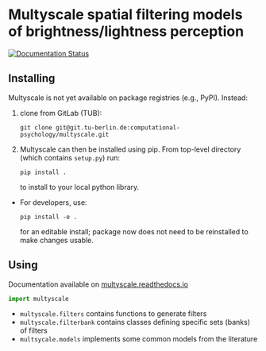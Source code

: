 # Multyscale spatial filtering models of brightness/lightness perception
[![Documentation Status](https://readthedocs.org/projects/multyscale/badge/?version=latest)](https://multyscale.readthedocs.io/en/latest/?badge=latest)


## Installing

Multyscale is not yet available on package registries (e.g., PyPI). Instead:

1. clone from GitLab (TUB):

   ```git
   git clone git@git.tu-berlin.de:computational-psychology/multyscale.git
   ```

1. Multyscale can then be installed using pip. From top-level directory (which contains `setup.py`) run:

    ```pip
    pip install .
    ```

    to install to your local python library.

- For developers, use:

    ```pip
    pip install -e .
    ```

    for an editable install;
    package now does not need to be reinstalled to make changes usable.

## Using

Documentation available on [multyscale.readthedocs.io](multyscale.readthedocs.io)
```python
import multyscale
```

- `multyscale.filters` contains functions to generate filters
- `multyscale.filterbank` contains classes defining specific sets (banks) of filters
- `multsycale.models` implements some common models from the literature
